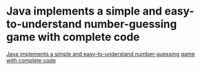 # Java implements a simple and easy-to-understand number-guessing game with complete code
[Java implements a simple and easy-to-understand number-guessing game with complete code](https://aiwithcloud.com/2022/09/19/java_implements_a_simple_and_easy_to_understand_number_guessing_game_with_complete_code/)